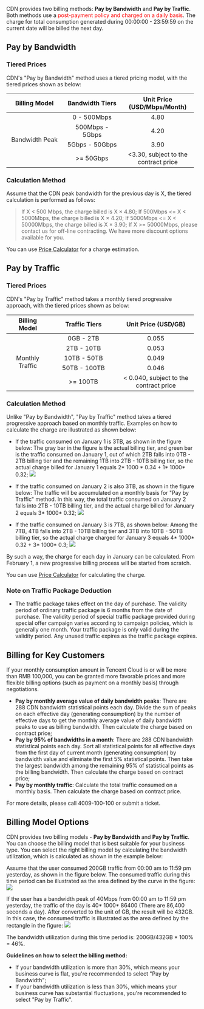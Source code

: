 
CDN provides two billing methods:  **Pay by Bandwidth** and **Pay by Traffic**. Both methods use a <font color="red">post-payment policy and charged on a daily basis</font>. The charge for total consumption generated during 00:00:00 - 23:59:59 on the current date will be billed the next day.

## Pay by Bandwidth
### Tiered Prices
CDN's "Pay by Bandwidth" method uses a tiered pricing model, with the tiered prices shown as below:
<table  style="width:494px">
	<thead>
		<tr>
			<th scope="col" style="width: 145px;">Billing Model</th>
			<th scope="col" style="width: 154px;">Bandwidth Tiers</th>
			<th scope="col" style="width: 180px;">Unit Price (USD/Mbps/Month)</th>
		</tr>
	</thead>
	<tbody>
		<tr>
			<td colspan="1" rowspan="4" style="text-align: center; width: 145px;">Bandwidth Peak</td>
			<td style="text-align: center; width: 154px;">0 - 500Mbps</td>
			<td style="text-align: center; width: 180px;">4.80</td>
		</tr>
		<tr>
			<td style="text-align: center; width: 154px;">500Mbps - 5Gbps</td>
			<td style="text-align: center; width: 180px;">4.20</td>
		</tr>
		<tr>
			<td style="text-align: center; width: 154px;">5Gbps - 50Gbps</td>
			<td style="text-align: center; width: 180px;">3.90</td>
		</tr>
		<tr>
			<td style="text-align: center; width: 154px;">>= 50Gbps</td>
			<td style="text-align: center; width: 180px;"><3.30, subject to the contract price</td>
		</tr>
	</tbody>
</table>

### Calculation Method
Assume that the CDN peak bandwidth for the previous day is X, the tiered calculation is performed as follows:

> If X < 500 Mbps, the charge billed is X  &times; 4.80;
> If 500Mbps <= X < 5000Mbps, the charge billed is X  &times; 4.20;
> If 5000Mbps <= X < 50000Mbps, the charge billed is X &times; 3.90;
> If X >= 50000Mbps, please contact us for off-line contracting. We have more discount options available for you.

You can use [Price Calculator](https://buy.qcloud.com/calculator/cdn) for a charge estimation.

## Pay by Traffic
### Tiered Prices
CDN's "Pay by Traffic" method takes a monthly tiered progressive approach, with the tiered prices shown as below:
<table  style="width:494px">
	<thead>
		<tr>
			<th scope="col" style="width:98px">Billing Model</th>
			<th scope="col" style="width: 170px;">Traffic Tiers</th>
			<th scope="col" style="width: 189px;">Unit Price (USD/GB)</th>
		</tr>
	</thead>
	<tbody>
		<tr>
			<td colspan="1" rowspan="5" style="text-align:center; width:98px">Monthly Traffic</td>
			<td style="text-align: center; width: 170px;">0GB - 2TB</td>
			<td style="text-align: center; width: 189px;">0.055</td>
		</tr>
		<tr>
			<td style="text-align: center; width: 170px;">2TB - 10TB</td>
			<td style="text-align: center; width: 189px;">0.053</td>
		</tr>
		<tr>
			<td style="text-align: center; width: 170px;">10TB - 50TB</td>
			<td style="text-align: center; width: 189px;">0.049</td>
		</tr>
		<tr>
			<td style="text-align: center; width: 170px;">50TB - 100TB</td>
			<td style="text-align: center; width: 189px;">0.046</td>
		</tr>
		<tr>
			<td style="text-align: center; width: 170px;">>= 100TB</td>
			<td style="text-align: center; width: 189px;">< 0.040, subject to the contract price</td>
		</tr>
	</tbody>
</table>

### Calculation Method

Unlike "Pay by Bandwidth", "Pay by Traffic" method takes a tiered progressive approach based on monthly traffic. Examples on how to calculate the charge are illustrated as shown below:

+ If the traffic consumed on January 1 is 3TB, as shown in the figure below: The gray bar in the figure is the actual billing tier, and green bar is the traffic consumed on January 1, out of which 2TB falls into 0TB - 2TB billing tier and the remaining 1TB into 2TB - 10TB billing tier, so the actual charge billed for January 1 equals 2\* 1000 \* 0.34 + 1\* 1000\* 0.32;
  ![](https://mc.qcloudimg.com/static/img/bfdae242f6cca57421a65e46a96b0c67/image.png)

+ If the traffic consumed on January 2 is also 3TB, as shown in the figure below: The traffic will be accumulated on a monthly basis for "Pay by Traffic" method. In this way, the total traffic consumed on January 2 falls into 2TB - 10TB billing tier, and the actual charge billed for January 2 equals 3\* 1000\* 0.32;
  ![](https://mc.qcloudimg.com/static/img/f62d1056c1c2cab249cec62ad6e74ddc/image.png)

+ If the traffic consumed on January 3 is 7TB, as shown below: Among the 7TB, 4TB falls into 2TB - 10TB billing tier and 3TB into 10TB - 50TB billing tier, so the actual charge charged for January 3 equals 4\* 1000\* 0.32 + 3\* 1000\* 0.3;
  ![](https://mc.qcloudimg.com/static/img/954e2d483e31afd411f9a91ebd7f66c8/image.png)

By such a way, the charge for each day in January can be calculated. From February 1, a new progressive billing process will be started from scratch.

You can use [Price Calculator](https://buy.qcloud.com/calculator/cdn) for calculating the charge.

### Note on Traffic Package Deduction
+ The traffic package takes effect on the day of purchase. The validity period of ordinary traffic package is 6 months from the date of purchase. The validity period of special traffic package provided during special offer campaign varies according to campaign policies, which is generally one month. Your traffic package is only valid during the validity period. Any unused traffic expires as the traffic package expires.

## Billing for Key Customers
If your monthly consumption amount in Tencent Cloud is or will be more than RMB 100,000, you can be granted more favorable prices and more flexible billing options (such as payment on a monthly basis) through negotiations.

+ **Pay by monthly average value of daily bandwidth peaks**: There are 288 CDN bandwidth statistical points each day. Divide the sum of peaks on each effective day (generating consumption) by the number of effective days to get the monthly average value of daily bandwidth peaks to use as billing bandwidth. Then calculate the charge based on contract price;
+ **Pay by 95% of bandwidths in a month**: There are 288 CDN bandwidth statistical points each day. Sort all statistical points for all effective days from the first day of current month (generating consumption) by bandwidth value and eliminate the first 5% statistical points. Then take the largest bandwidth among the remaining 95% of statistical points as the billing bandwidth. Then calculate the charge based on contract price;
+ **Pay by monthly traffic**: Calculate the total traffic consumed on a monthly basis. Then calculate the charge based on contract price.

For more details, please call 4009-100-100 or submit a ticket.


## Billing Model Options
CDN provides two billing models - **Pay by Bandwidth** and **Pay by Traffic**. You can choose the billing model that is best suitable for your business type. You can select the right billing model by calculating the bandwidth utilization, which is calculated as shown in the example below:

Assume that the user consumed 200GB traffic from 00:00 am to 11:59 pm yesterday, as shown in the figure below. The consumed traffic during this time period can be illustrated as the area defined by the curve in the figure:
   ![](https://mc.qcloudimg.com/static/img/3ecfe86a031782ebeaf0b1f7595cc69f/image.png)

If the user has a bandwidth peak of 40Mbps from 00:00 am to 11:59 pm yesterday, the traffic of the day is 40\* 1000\* 86400 (There are 86,400 seconds a day). After converted to the unit of GB, the result will be 432GB. In this case, the consumed traffic is illustrated as the area defined by the rectangle in the figure:
   ![](https://mc.qcloudimg.com/static/img/b80d043b6e7f461d62fd2d87abf67005/image.png)

The bandwidth utilization during this time period is: 200GB/432GB * 100% = 46%.

**Guidelines on how to select the billing method:**
+ If your bandwidth utilization is more than 30%, which means your business curve is flat, you're recommended to select "Pay by Bandwidth"; 
+ If your bandwidth utilization is less than 30%, which means your business curve has substantial fluctuations, you're recommended to select "Pay by Traffic".


